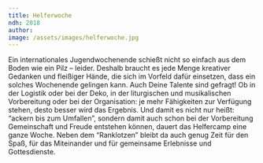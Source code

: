 ```yaml
---
title: Helferwoche
ndh: 2018
author: 
image: /assets/images/helferwoche.jpg
---
```

Ein internationales Jugendwochenende schießt nicht so einfach aus dem Boden wie ein Pilz – leider. Deshalb braucht es jede Menge kreativer Gedanken und fleißiger Hände, die sich im Vorfeld dafür einsetzen, dass ein solches Wochenende gelingen kann. Auch Deine Talente sind gefragt! Ob in der Logistik oder bei der Deko, in der liturgischen und musikalischen Vorbereitung oder bei der Organisation: je mehr Fähigkeiten zur Verfügung stehen, desto besser wird das Ergebnis. Und damit es nicht nur heißt: “ackern bis zum Umfallen”, sondern damit auch schon bei der Vorbereitung Gemeinschaft und Freude entstehen können, dauert das Helfercamp eine ganze Woche. Neben dem “Ranklotzen” bleibt da auch genug Zeit für den Spaß, für das Miteinander und für gemeinsame Erlebnisse und Gottesdienste.
